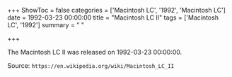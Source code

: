 +++
ShowToc = false
categories = ['Macintosh LC', '1992', 'Macintosh LC']
date = 1992-03-23 00:00:00
title = "Macintosh LC II"
tags = ['Macintosh LC', '1992']
summary = " "

+++

The Macintosh LC II was released on 1992-03-23 00:00:00.

Source: `https://en.wikipedia.org/wiki/Macintosh_LC_II`
